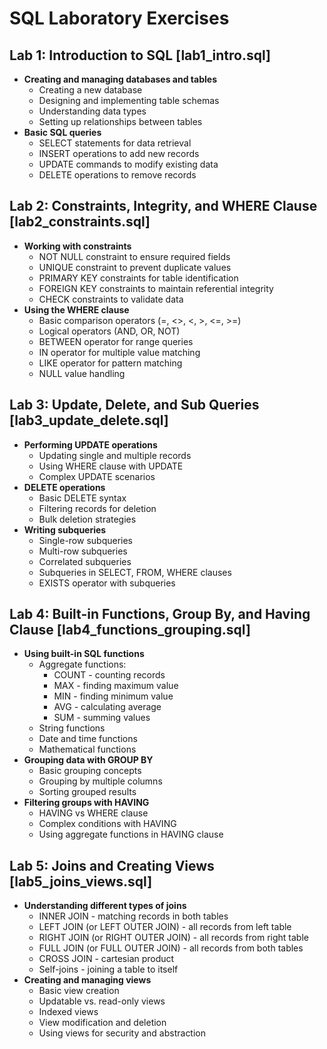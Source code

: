 # SQL Laboratory Exercises

## Lab 1: Introduction to SQL [lab1_intro.sql]

- **Creating and managing databases and tables**
  - Creating a new database
  - Designing and implementing table schemas
  - Understanding data types
  - Setting up relationships between tables
- **Basic SQL queries**
  - SELECT statements for data retrieval
  - INSERT operations to add new records
  - UPDATE commands to modify existing data
  - DELETE operations to remove records

## Lab 2: Constraints, Integrity, and WHERE Clause [lab2_constraints.sql]

- **Working with constraints**
  - NOT NULL constraint to ensure required fields
  - UNIQUE constraint to prevent duplicate values
  - PRIMARY KEY constraints for table identification
  - FOREIGN KEY constraints to maintain referential integrity
  - CHECK constraints to validate data
- **Using the WHERE clause**
  - Basic comparison operators (=, <>, <, >, <=, >=)
  - Logical operators (AND, OR, NOT)
  - BETWEEN operator for range queries
  - IN operator for multiple value matching
  - LIKE operator for pattern matching
  - NULL value handling

## Lab 3: Update, Delete, and Sub Queries [lab3_update_delete.sql]

- **Performing UPDATE operations**
  - Updating single and multiple records
  - Using WHERE clause with UPDATE
  - Complex UPDATE scenarios
- **DELETE operations**
  - Basic DELETE syntax
  - Filtering records for deletion
  - Bulk deletion strategies
- **Writing subqueries**
  - Single-row subqueries
  - Multi-row subqueries
  - Correlated subqueries
  - Subqueries in SELECT, FROM, WHERE clauses
  - EXISTS operator with subqueries

## Lab 4: Built-in Functions, Group By, and Having Clause [lab4_functions_grouping.sql]

- **Using built-in SQL functions**
  - Aggregate functions:
    - COUNT - counting records
    - MAX - finding maximum value
    - MIN - finding minimum value
    - AVG - calculating average
    - SUM - summing values
  - String functions
  - Date and time functions
  - Mathematical functions
- **Grouping data with GROUP BY**
  - Basic grouping concepts
  - Grouping by multiple columns
  - Sorting grouped results
- **Filtering groups with HAVING**
  - HAVING vs WHERE clause
  - Complex conditions with HAVING
  - Using aggregate functions in HAVING clause

## Lab 5: Joins and Creating Views [lab5_joins_views.sql]

- **Understanding different types of joins**
  - INNER JOIN - matching records in both tables
  - LEFT JOIN (or LEFT OUTER JOIN) - all records from left table
  - RIGHT JOIN (or RIGHT OUTER JOIN) - all records from right table
  - FULL JOIN (or FULL OUTER JOIN) - all records from both tables
  - CROSS JOIN - cartesian product
  - Self-joins - joining a table to itself
- **Creating and managing views**
  - Basic view creation
  - Updatable vs. read-only views
  - Indexed views
  - View modification and deletion
  - Using views for security and abstraction